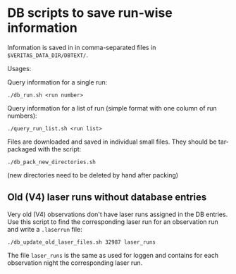 # DB scripts to save run-wise information 

Information is saved in in comma-separated files in `$VERITAS_DATA_DIR/DBTEXT/`.

Usages:

Query information for a single run:
```
./db_run.sh <run number>
```

Query information for a list of run (simple format with one column of run numbers):
```
./query_run_list.sh <run list>
```

Files are downloaded and saved in individual small files. They should be tar-packaged 
with the script:
```
./db_pack_new_directories.sh
```
(new directories need to be deleted by hand after packing)

## Old (V4) laser runs without database entries

Very old (V4) observations don't have laser runs assigned in the DB entries.
Use this script to find the corresponding laser run for an observation run and
write a `.laserrun` file:
```
./db_update_old_laser_files.sh 32987 laser_runs
```

The file `laser_runs` is the same as used for loggen and contains for each observation
night the corresponding laser run.

